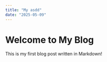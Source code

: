 ```yaml
---
title: "My asdd"
date: "2025-05-09"
---
```


# Welcome to My Blog

This is my first blog post written in Markdown!